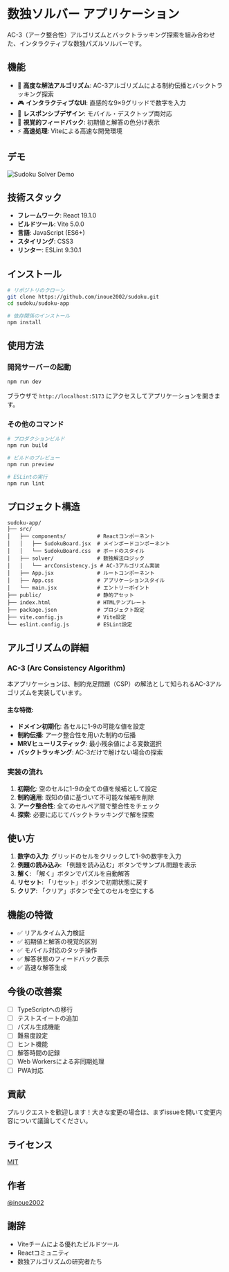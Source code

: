 # 数独ソルバー アプリケーション

AC-3（アーク整合性）アルゴリズムとバックトラッキング探索を組み合わせた、インタラクティブな数独パズルソルバーです。

## 機能

- 🎯 **高度な解法アルゴリズム**: AC-3アルゴリズムによる制約伝播とバックトラッキング探索
- 🎮 **インタラクティブなUI**: 直感的な9×9グリッドで数字を入力
- 📱 **レスポンシブデザイン**: モバイル・デスクトップ両対応
- 🎨 **視覚的フィードバック**: 初期値と解答の色分け表示
- ⚡ **高速処理**: Viteによる高速な開発環境

## デモ

![Sudoku Solver Demo](https://via.placeholder.com/600x400?text=Sudoku+Solver+Demo)

## 技術スタック

- **フレームワーク**: React 19.1.0
- **ビルドツール**: Vite 5.0.0
- **言語**: JavaScript (ES6+)
- **スタイリング**: CSS3
- **リンター**: ESLint 9.30.1

## インストール

```bash
# リポジトリのクローン
git clone https://github.com/inoue2002/sudoku.git
cd sudoku/sudoku-app

# 依存関係のインストール
npm install
```

## 使用方法

### 開発サーバーの起動

```bash
npm run dev
```

ブラウザで `http://localhost:5173` にアクセスしてアプリケーションを開きます。

### その他のコマンド

```bash
# プロダクションビルド
npm run build

# ビルドのプレビュー
npm run preview

# ESLintの実行
npm run lint
```

## プロジェクト構造

```
sudoku-app/
├── src/
│   ├── components/          # Reactコンポーネント
│   │   ├── SudokuBoard.jsx  # メインボードコンポーネント
│   │   └── SudokuBoard.css  # ボードのスタイル
│   ├── solver/              # 数独解法ロジック
│   │   └── arcConsistency.js # AC-3アルゴリズム実装
│   ├── App.jsx              # ルートコンポーネント
│   ├── App.css              # アプリケーションスタイル
│   └── main.jsx             # エントリーポイント
├── public/                  # 静的アセット
├── index.html               # HTMLテンプレート
├── package.json             # プロジェクト設定
├── vite.config.js           # Vite設定
└── eslint.config.js         # ESLint設定
```

## アルゴリズムの詳細

### AC-3 (Arc Consistency Algorithm)

本アプリケーションは、制約充足問題（CSP）の解法として知られるAC-3アルゴリズムを実装しています。

#### 主な特徴:
- **ドメイン初期化**: 各セルに1-9の可能な値を設定
- **制約伝播**: アーク整合性を用いた制約の伝播
- **MRVヒューリスティック**: 最小残余値による変数選択
- **バックトラッキング**: AC-3だけで解けない場合の探索

### 実装の流れ

1. **初期化**: 空のセルに1-9の全ての値を候補として設定
2. **制約適用**: 既知の値に基づいて不可能な候補を削除
3. **アーク整合性**: 全てのセルペア間で整合性をチェック
4. **探索**: 必要に応じてバックトラッキングで解を探索

## 使い方

1. **数字の入力**: グリッドのセルをクリックして1-9の数字を入力
2. **例題の読み込み**: 「例題を読み込む」ボタンでサンプル問題を表示
3. **解く**: 「解く」ボタンでパズルを自動解答
4. **リセット**: 「リセット」ボタンで初期状態に戻す
5. **クリア**: 「クリア」ボタンで全てのセルを空にする

## 機能の特徴

- ✅ リアルタイム入力検証
- ✅ 初期値と解答の視覚的区別
- ✅ モバイル対応のタッチ操作
- ✅ 解答状態のフィードバック表示
- ✅ 高速な解答生成

## 今後の改善案

- [ ] TypeScriptへの移行
- [ ] テストスイートの追加
- [ ] パズル生成機能
- [ ] 難易度設定
- [ ] ヒント機能
- [ ] 解答時間の記録
- [ ] Web Workersによる非同期処理
- [ ] PWA対応

## 貢献

プルリクエストを歓迎します！大きな変更の場合は、まずissueを開いて変更内容について議論してください。

## ライセンス

[MIT](https://choosealicense.com/licenses/mit/)

## 作者

[@inoue2002](https://github.com/inoue2002)

## 謝辞

- Viteチームによる優れたビルドツール
- Reactコミュニティ
- 数独アルゴリズムの研究者たち